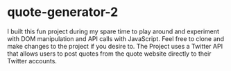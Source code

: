 # quote-generator-2
I built this fun project during my spare time to play around and experiment with DOM manipulation and API calls with JavaScript.
Feel free to clone and make changes to the project if you desire to.
The Project uses a Twitter API that allows users to post quotes from the quote website directly to their Twitter accounts.

